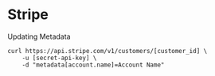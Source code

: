# Stripe

Updating Metadata 

    curl https://api.stripe.com/v1/customers/[customer_id] \ 
        -u [secret-api-key] \
        -d "metadata[account.name]=Account Name"